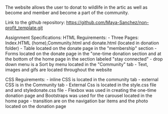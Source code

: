 <!-- in this assignment I've created a website for a nonexistant non-profit organization tha supports artic wildlife -->

The website allows the user to donat to wildlife in the artic as well as become and member and become a part of the community. 

Link to the github repository: https://github.com/Maya-Sanchez/non-profit_template.git



Assignment Specifications:
HTML Reguirements:
    - Three Pages: Index.HTML (home),Community.html and donate.html (located in donation folder)
    - Table located on the donate page in the "membership" section
    - Forms located on the donate page in the "one-time donation section and at the bottom of the home page in the section labeled "stay connected"
    - drop down menu is a Sort by menu located in the "Community" tab 
    - Text, images and gifs are located throughout the website

CSS Reguirements:
    - inline CSS is located in the community tab
    - external CSS is in the Community tab 
    - External Css is located in the style.css file and and styledonate.css file
    - Flexbox was used in creating the one-time donation page and Bootstraps was used for the carousel located in the home page
    - transition are on the navigation bar items and the photo located on the donation page

